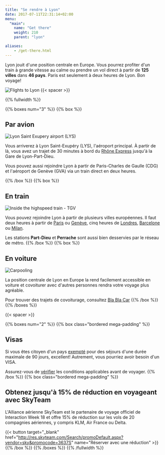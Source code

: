 ```yaml
---
title: "Se rendre à Lyon"
date: 2017-07-11T22:31:14+02:00
menu:
  "main":
    name: "Get there"
    weight: 210
    parent: "lyon"

aliases:
    - /get-there.html
---
```

Lyon jouit d&apos;une position centrale en Europe. Vous pourrez profiter d&apos;un train &#224; grande vitesse au calme ou prendre un vol direct &#224; partir de **125 villes** dans **46 pays**. Paris est seulement &#224; deux heures de Lyon. Bon voyage!

![Flights to Lyon](/img/graphics/lyon_flights.png)
{{< spacer >}}

{{% fullwidth %}}

{{% boxes num="3" %}}
{{% box %}}
## Par avion

![Lyon Saint Exupery airport (LYS)](/img/photos/lyon-scene10-Airport.jpg)

Vous arriverez &#224; Lyon Saint-Exup&eacute;ry (LYS), l&apos;a&#233;roport principal. &#192; partir de l&#224;, vous avez un trajet de 30 minutes &#224; bord du [Rh&ocirc;ne&nbsp;Express](https://www.rhonexpress.fr) jusqu&apos;&#224; la Gare de Lyon-Part-Dieu.

Vous pouvez aussi rejoindre Lyon &#224; partir de Paris-Charles de Gaulle (CDG) et l&apos;a&eacute;roport de Gen&#232;ve (GVA) via un train direct en deux heures.

{{% /box %}}
{{% box %}}
## En train
![Inside the highspeed train - TGV](/img/photos/lyon-scene11-Train-TGV.jpg)

Vous pouvez rejoindre Lyon &#224; partir de plusieurs villes europ&eacute;ennes. Il faut deux heures &#224; partir de 
[Paris](https://www.trainline.eu/trains/paris/lyon) ou [Gen&#232;ve](https://www.trainline.eu/trains/geneve-cornavin/lyon), cinq heures de [Londres](http://www.eurostar.com/uk-en/city-breaks/france/lyon), [Barcelone](https://www.trainline.eu/trains/barcelona/lyon) ou [Milan](https://www.trainline.eu/trains/milano/lyon).</p>

Les stations **Part-Dieu** et **Perrache** sont aussi bien desservies par le r&eacute;seau de m&eacute;tro.
{{% /box %}}
{{% box %}}
## En voiture
![Carpooling](/img/photos/lyon-scene12-Carpooling.jpg)

La position centrale de Lyon en Europe la rend facilement accessible en voiture et covoiturer avec d&apos;autres personnes rendra votre voyage plus agr&eacute;able.

Pour trouver des trajets de covoiturage, consultez [Bla&nbsp;Bla&nbsp;Car](https://www.blablacar.fr/search?fn=&fc=&tn=Lyon%2C+France)
{{% /box %}}
{{% /boxes %}}

{{< spacer >}}

{{% boxes num="2" %}}
{{% box class="bordered mega-padding" %}}
## Visas

Si vous &#234;tes citoyen d'un pays [exempt&eacute;](https://www.diplomatie.gouv.fr/fr/venir-en-france/formalites-d-entree-en-france/article/les-etrangers-titulaires-d-un-passeport-ordinaire-dispenses-de-l-obligation-de) pour des séjours d&apos;une durée maximale de 90 jours, excellent! Autrement, vous pourriez avoir besoin d&apos;un VISA.

Assurez-vous de [v&eacute;rifier](https://www.diplomatie.gouv.fr/fr/venir-en-france/formalites-d-entree-en-france/) les conditions applicables avant de voyager.
{{% /box %}}
{{% box class="bordered mega-padding" %}}

## Obtenez jusqu&apos;&#224; 15% de r&eacute;duction en voyageant avec SkyTeam

L&apos;Alliance a&eacute;rienne SkyTeam est le partenaire de voyage officiel de Interaction&nbsp;Week&nbsp;18 et offre 15% de r&eacute;duction sur les vols de 20 compagnies a&eacute;riennes, y compris KLM, Air&nbsp;France ou Delta.

{{< button target="_blank" href="http://res.skyteam.com/Search/promoDefault.aspx?vendor=sky&promocode=3637S" name="R&eacute;server avec une r&eacute;duction" >}}
{{% /box %}}
{{% /boxes %}}
{{% /fullwidth %}}
